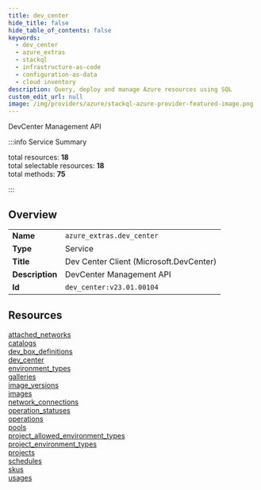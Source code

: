 ```yaml
---
title: dev_center
hide_title: false
hide_table_of_contents: false
keywords:
  - dev_center
  - azure_extras
  - stackql
  - infrastructure-as-code
  - configuration-as-data
  - cloud inventory
description: Query, deploy and manage Azure resources using SQL
custom_edit_url: null
image: /img/providers/azure/stackql-azure-provider-featured-image.png
---
```

DevCenter Management API  
    
:::info Service Summary

<div class="row">
<div class="providerDocColumn">
<span>total resources:&nbsp;<b>18</b></span><br />
<span>total selectable resources:&nbsp;<b>18</b></span><br />
<span>total methods:&nbsp;<b>75</b></span><br />
</div>
</div>

:::

## Overview
<table><tbody>
<tr><td><b>Name</b></td><td><code>azure_extras.dev_center</code></td></tr>
<tr><td><b>Type</b></td><td>Service</td></tr>
<tr><td><b>Title</b></td><td>Dev Center Client (Microsoft.DevCenter)</td></tr>
<tr><td><b>Description</b></td><td>DevCenter Management API</td></tr>
<tr><td><b>Id</b></td><td><code>dev_center:v23.01.00104</code></td></tr>
</tbody></table>

## Resources
<div class="row">
<div class="providerDocColumn">
<a href="/providers/azure_extras/dev_center/attached_networks/">attached_networks</a><br />
<a href="/providers/azure_extras/dev_center/catalogs/">catalogs</a><br />
<a href="/providers/azure_extras/dev_center/dev_box_definitions/">dev_box_definitions</a><br />
<a href="/providers/azure_extras/dev_center/dev_center/">dev_center</a><br />
<a href="/providers/azure_extras/dev_center/environment_types/">environment_types</a><br />
<a href="/providers/azure_extras/dev_center/galleries/">galleries</a><br />
<a href="/providers/azure_extras/dev_center/image_versions/">image_versions</a><br />
<a href="/providers/azure_extras/dev_center/images/">images</a><br />
<a href="/providers/azure_extras/dev_center/network_connections/">network_connections</a><br />
</div>
<div class="providerDocColumn">
<a href="/providers/azure_extras/dev_center/operation_statuses/">operation_statuses</a><br />
<a href="/providers/azure_extras/dev_center/operations/">operations</a><br />
<a href="/providers/azure_extras/dev_center/pools/">pools</a><br />
<a href="/providers/azure_extras/dev_center/project_allowed_environment_types/">project_allowed_environment_types</a><br />
<a href="/providers/azure_extras/dev_center/project_environment_types/">project_environment_types</a><br />
<a href="/providers/azure_extras/dev_center/projects/">projects</a><br />
<a href="/providers/azure_extras/dev_center/schedules/">schedules</a><br />
<a href="/providers/azure_extras/dev_center/skus/">skus</a><br />
<a href="/providers/azure_extras/dev_center/usages/">usages</a><br />
</div>
</div>

